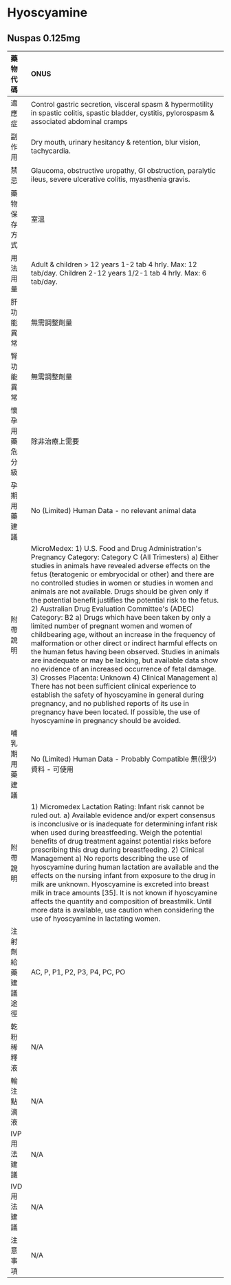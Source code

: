 # Hyoscyamine

## Nuspas 0.125mg

| 藥物代碼           | ONUS                                                                                                                                                                                                                                                                                                                                                                                                                                                                                                                                                                                                                                                                                                                                                                                                                                                                                                                                                                                                                                                                                                                                                                                       |
|:-------------------|:-------------------------------------------------------------------------------------------------------------------------------------------------------------------------------------------------------------------------------------------------------------------------------------------------------------------------------------------------------------------------------------------------------------------------------------------------------------------------------------------------------------------------------------------------------------------------------------------------------------------------------------------------------------------------------------------------------------------------------------------------------------------------------------------------------------------------------------------------------------------------------------------------------------------------------------------------------------------------------------------------------------------------------------------------------------------------------------------------------------------------------------------------------------------------------------------|
| 適應症             | Control gastric secretion, visceral spasm & hypermotility in spastic colitis, spastic bladder, cystitis, pylorospasm & associated abdominal cramps                                                                                                                                                                                                                                                                                                                                                                                                                                                                                                                                                                                                                                                                                                                                                                                                                                                                                                                                                                                                                                         |
| 副作用             | Dry mouth, urinary hesitancy & retention, blur vision, tachycardia.                                                                                                                                                                                                                                                                                                                                                                                                                                                                                                                                                                                                                                                                                                                                                                                                                                                                                                                                                                                                                                                                                                                        |
| 禁忌               | Glaucoma, obstructive uropathy, GI obstruction, paralytic ileus, severe ulcerative colitis, myasthenia gravis.                                                                                                                                                                                                                                                                                                                                                                                                                                                                                                                                                                                                                                                                                                                                                                                                                                                                                                                                                                                                                                                                             |
| 藥物保存方式       | 室溫                                                                                                                                                                                                                                                                                                                                                                                                                                                                                                                                                                                                                                                                                                                                                                                                                                                                                                                                                                                                                                                                                                                                                                                       |
| 用法用量           | Adult & children > 12 years 1-2 tab 4 hrly. Max: 12 tab/day. Children 2-12 years 1/2-1 tab 4 hrly. Max: 6 tab/day.                                                                                                                                                                                                                                                                                                                                                                                                                                                                                                                                                                                                                                                                                                                                                                                                                                                                                                                                                                                                                                                                         |
| 肝功能異常         | 無需調整劑量                                                                                                                                                                                                                                                                                                                                                                                                                                                                                                                                                                                                                                                                                                                                                                                                                                                                                                                                                                                                                                                                                                                                                                               |
| 腎功能異常         | 無需調整劑量                                                                                                                                                                                                                                                                                                                                                                                                                                                                                                                                                                                                                                                                                                                                                                                                                                                                                                                                                                                                                                                                                                                                                                               |
| 懷孕用藥危分級     | 除非治療上需要                                                                                                                                                                                                                                                                                                                                                                                                                                                                                                                                                                                                                                                                                                                                                                                                                                                                                                                                                                                                                                                                                                                                                                             |
| 孕期用藥建議       | No (Limited) Human Data - no relevant animal data                                                                                                                                                                                                                                                                                                                                                                                                                                                                                                                                                                                                                                                                                                                                                                                                                                                                                                                                                                                                                                                                                                                                          |
| 附帶說明           | MicroMedex: 1) U.S. Food and Drug Administration's Pregnancy Category: Category C (All Trimesters) a) Either studies in animals have revealed adverse effects on the fetus (teratogenic or embryocidal or other) and there are no controlled studies in women or studies in women and animals are not available. Drugs should be given only if the potential benefit justifies the potential risk to the fetus. 2) Australian Drug Evaluation Committee's (ADEC) Category: B2 a) Drugs which have been taken by only a limited number of pregnant women and women of childbearing age, without an increase in the frequency of malformation or other direct or indirect harmful effects on the human fetus having been observed. Studies in animals are inadequate or may be lacking, but available data show no evidence of an increased occurrence of fetal damage. 3) Crosses Placenta: Unknown 4) Clinical Management a) There has not been sufficient clinical experience to establish the safety of hyoscyamine in general during pregnancy, and no published reports of its use in pregnancy have been located. If possible, the use of hyoscyamine in pregnancy should be avoided. |
| 哺乳期用藥建議     | No (Limited) Human Data - Probably Compatible 無(很少)資料 - 可使用                                                                                                                                                                                                                                                                                                                                                                                                                                                                                                                                                                                                                                                                                                                                                                                                                                                                                                                                                                                                                                                                                                                        |
| 附帶說明           | 1) Micromedex Lactation Rating: Infant risk cannot be ruled out. a) Available evidence and/or expert consensus is inconclusive or is inadequate for determining infant risk when used during breastfeeding. Weigh the potential benefits of drug treatment against potential risks before prescribing this drug during breastfeeding. 2) Clinical Management a) No reports describing the use of hyoscyamine during human lactation are available and the effects on the nursing infant from exposure to the drug in milk are unknown. Hyoscyamine is excreted into breast milk in trace amounts [35]. It is not known if hyoscyamine affects the quantity and composition of breastmilk. Until more data is available, use caution when considering the use of hyoscyamine in lactating women.                                                                                                                                                                                                                                                                                                                                                                                            |
| 注射劑給藥建議途徑 | AC, P, P1, P2, P3, P4, PC, PO                                                                                                                                                                                                                                                                                                                                                                                                                                                                                                                                                                                                                                                                                                                                                                                                                                                                                                                                                                                                                                                                                                                                                              |
| 乾粉稀釋液         | N/A                                                                                                                                                                                                                                                                                                                                                                                                                                                                                                                                                                                                                                                                                                                                                                                                                                                                                                                                                                                                                                                                                                                                                                                        |
| 輸注點滴液         | N/A                                                                                                                                                                                                                                                                                                                                                                                                                                                                                                                                                                                                                                                                                                                                                                                                                                                                                                                                                                                                                                                                                                                                                                                        |
| IVP 用法建議       | N/A                                                                                                                                                                                                                                                                                                                                                                                                                                                                                                                                                                                                                                                                                                                                                                                                                                                                                                                                                                                                                                                                                                                                                                                        |
| IVD 用法建議       | N/A                                                                                                                                                                                                                                                                                                                                                                                                                                                                                                                                                                                                                                                                                                                                                                                                                                                                                                                                                                                                                                                                                                                                                                                        |
| 注意事項           | N/A                                                                                                                                                                                                                                                                                                                                                                                                                                                                                                                                                                                                                                                                                                                                                                                                                                                                                                                                                                                                                                                                                                                                                                                        |

